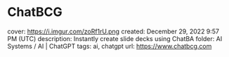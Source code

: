 # ChatBCG

cover: https://i.imgur.com/zoRf1rU.png
created: December 29, 2022 9:57 PM (UTC)
description: Instantly create slide decks using ChatBA
folder: AI Systems / AI | ChatGPT
tags: ai, chatgpt
url: https://www.chatbcg.com